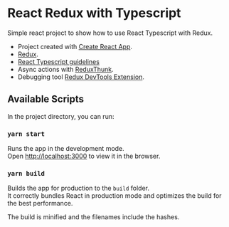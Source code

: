 # React Redux with Typescript
Simple react project to show how to use React Typescript with Redux.

* Project created with [Create React App](https://github.com/facebook/create-react-app).
* [Redux](https://github.com/reduxjs/redux).
* [React Typescript guidelines](https://github.com/typescript-cheatsheets/react)
* Async actions with [ReduxThunk](https://github.com/reduxjs/redux-thunk).
* Debugging tool [Redux DevTools Extension](https://github.com/zalmoxisus/redux-devtools-extension).

## Available Scripts

In the project directory, you can run:

### `yarn start`

Runs the app in the development mode.\
Open [http://localhost:3000](http://localhost:3000) to view it in the browser.

### `yarn build`

Builds the app for production to the `build` folder.\
It correctly bundles React in production mode and optimizes the build for the best performance.

The build is minified and the filenames include the hashes.
